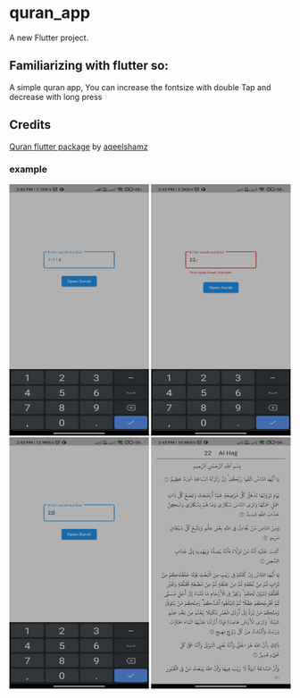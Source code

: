 # quran_app

A new Flutter project.

## Familiarizing with flutter so:
A simple quran app, You can increase the fontsize with double Tap and decrease with long press

## Credits
[Quran flutter package](https://pub.dev/packages/quran) by [aqeelshamz](https://github.com/aqeelshamz/quran)

### example 
<img src="img/1.jpg" width="250" height="450"/>
<img src="img/2.jpg" width="250" height="450"/>
<img src="img/3.jpg" width="250" height="450"/>
<img src="img/4.jpg" width="250" height="450"/>
